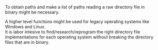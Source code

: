 To obtain paths and make a list of paths reading a raw directory file in binary might be necessary.  

A higher level functions might be used for legacy operating systems like Windows and Linux.  
It is labor intesive to find/research/reprogram the right directory file implementations for each operating system  without breaking the directory files that are in binary.  
 

